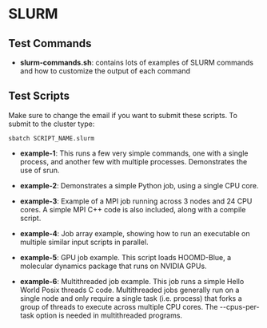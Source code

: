 SLURM
=====

Test Commands
-------------

- **slurm-commands.sh**: contains lots of examples of SLURM commands
and how to customize the output of each command

Test Scripts
------------

Make sure to change the email if you want to submit these scripts.
To submit to the cluster type:

	sbatch SCRIPT_NAME.slurm

- **example-1**: This runs a few very simple commands, one with a single
process, and another few with multiple processes.
Demonstrates the use of srun.

- **example-2**: Demonstrates a simple Python job, using a single CPU core.

- **example-3**: Example of a MPI job running across 3 nodes and 24 CPU cores.
A simple MPI C++ code is also included, along with a compile script.

- **example-4**: Job array example, showing how to run an executable on multiple
similar input scripts in parallel.

- **example-5**: GPU job example. This script loads HOOMD-Blue, a molecular dynamics
package that runs on NVIDIA GPUs.

- **example-6**: Multithreaded job example. This job runs a simple Hello World Posix
threads C code. Multithreaded jobs generally run on a single node and only require
a single task (i.e. process) that forks a group of threads to execute across multiple
CPU cores. The --cpus-per-task option is needed in multithreaded programs.
